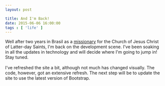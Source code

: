 ```yaml
---
layout: post

title: And I'm Back!
date: 2015-06-06 16:00:00
tags : [ 'life' ]
---
```


Well after two years in Brasil as a <a href="http://mormon.org/missionary-work">missionary</a> for the Church of Jesus Christ of Latter-day Saints, I'm back on the development scene. I've been soaking in all the updates in technology and will decide where I'm going to jump in! Stay tuned.
<br/><br/>
I've refreshed the site a bit, although not much has changed visually. The code, however, got an extensive refresh.
The next step will be to update the site to use the latest version of Bootstrap.
